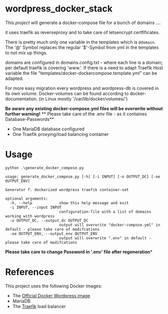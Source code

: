 # wordpress_docker_stack

This *project* will generate a docker-compose file for a bunch of domains ....

it uses traefik as reverseproxy and to take care of letsencrypt certfificates.

There is pretty much only one variable in the templates which is ```@domain```. The '@' Symbol replaces the regular '$'-Symbol from yml in the templates to not mix up things.

domains are configured in domains.config.txt - where each line is a domain; per default traefik is covering 'www.'. If there is a need to adapt Traefik Host variable the file "templates/docker-dockercompose.template.yml" can be adapted.

For more easy migration every wordpress and wordpress-db is covered in its own volume. Docker-volumes can be found according to docker-documentation. (in Linux mostly '/var/lib/docker/volumes/')

**Be aware any existing docker-compose.yml files will be overwrite without further warning!**
** Please take care of the .env file - as it containes Database-Passwords**

* One MariaDB database configured
* One Traefik proxying/load balancing container

# Usage

```
python .\generate_docker_compose.py

usage: generate_docker_compose.py [-h] [-i INPUT] [-o OUTPUT_DC] [-oe OUTPUT_ENV]

Generator f. dockerized wordpress traefik container-set

optional arguments:
  -h, --help            show this help message and exit
  -i INPUT, --input INPUT
                        configuration-file with a list of domains working with wordpress
  -o OUTPUT_DC, --output_dc OUTPUT_DC
                        output will overwrite "docker-compose.yml" in default - please take care of modifcations
  -oe OUTPUT_ENV, --output_env OUTPUT_ENV
                        output will overwrite ".env" in default - please take care of modifcations
```
**Please take care to change Password in '.env' file after regeneration***
# References
This project uses the following Docker images:
* The [Official Docker Wordpress image](https://hub.docker.com/_/wordpress/)
* MariaDB
* The [Traefik](https://hub.docker.com/_/traefik/) load balancer
